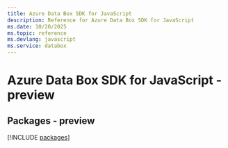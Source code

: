 ```yaml
---
title: Azure Data Box SDK for JavaScript
description: Reference for Azure Data Box SDK for JavaScript
ms.date: 10/20/2025
ms.topic: reference
ms.devlang: javascript
ms.service: databox
---
```

# Azure Data Box SDK for JavaScript - preview
## Packages - preview
[!INCLUDE [packages](data-box-index.md)]